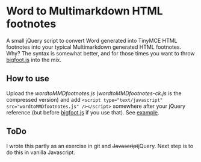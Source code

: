 # Word to Multimarkdown HTML footnotes

A small jQuery script to convert Word generated into TinyMCE HTML footnotes into your typical Multimarkdown generated HTML footnotes. Why? The syntax is somewhat better, and for those times you want to throw [bigfoot.js][bigfoot] into the mix. 

## How to use
Upload the *wordtoMMDfootnotes.js* (*wordtoMMDfootnotes-ck.js* is the compressed version) and add `<script type="text/javascript" src="wordtoMMDfootnotes.js" /></script>` somewhere after your jQuery reference (but before [bigfoot.js][bigfoot] if you use that). See [example][example].

## ToDo
I wrote this partly as an exercise in git and <strike>Javascript</strike>jQuery. Next step is to do this in vanilla Javascript.

[bigfoot]: http://www.bigfootjs.com
[example]: https://github.com/kmelve/WordtoMMDfootnotes/blob/master/example.html